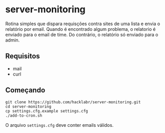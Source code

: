 server-monitoring
=================

Rotina simples que dispara requisções contra sites de uma lista e envia o
relatório por email. Quando é encontrado algum problema, o relatorio é enviado
para o email de time. Do contrário, o relatório só enviado para o admin.


Requisitos
----------

* mail
* curl


Começando
---------

    git clone https://github.com/hacklabr/server-monitoring.git
    cd server-monitoring
    cp settings.cfg.example settings.cfg
    ./add-to-cron.sh

O arquivo `settings.cfg` deve conter emails válidos.
